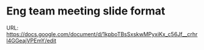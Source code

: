 # Eng team meeting slide format

URL: https://docs.google.com/document/d/1kpboTBsSxskwMPyxiKx_c56Jf__crhrl4GGeajVPEmY/edit
